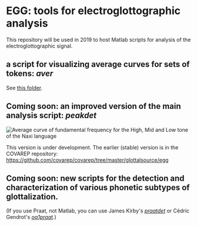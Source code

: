 EGG: tools for electroglottographic analysis
=============

This repository will be used in 2019 to host Matlab scripts for analysis of the electroglottographic signal. 

## a script for visualizing average curves for sets of tokens: *aver*
See [this folder](https://github.com/alexis-michaud/egg/tree/master/aver). 

## Coming soon: an improved version of the main analysis script: *peakdet*

<img src="http://voiceresearch.free.fr/egg/images/peaks.png" alt="Average curve of fundamental frequency for the High, Mid and Low tone of the Naxi language">

This version is under development. The earlier (stable) version is in the COVAREP repository: https://github.com/covarep/covarep/tree/master/glottalsource/egg

## Coming soon: new scripts for the detection and characterization of various phonetic subtypes of glottalization.

(If you use Praat, not Matlab, you can use James Kirby's [*praatdet*](https://github.com/kirbyj/praatdet) or Cédric Gendrot's [*oq1praat*](http://voiceresearch.free.fr/egg/#downloads).)
